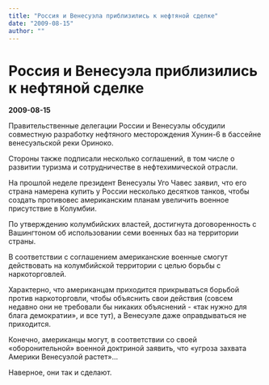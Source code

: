 ```yaml
---
title: "Россия и Венесуэла приблизились к нефтяной сделке"
date: "2009-08-15"
author: ""
---
```


# Россия и Венесуэла приблизились к нефтяной сделке

**2009-08-15** 

Правительственные делегации России и Венесуэлы обсудили совместную разработку нефтяного месторождения Хунин-6 в бассейне венесуэльской реки Ориноко.

Стороны также подписали несколько соглашений, в том числе о развитии туризма и сотрудничестве в нефтехимической отрасли.

На прошлой неделе президент Венесуэлы Уго Чавес заявил, что его страна намерена купить у России несколько десятков танков, чтобы создать противовес американским планам увеличить военное присутствие в Колумбии.

По утверждению колумбийских властей, достигнута договоренность с Вашингтоном об использовании семи военных баз на территории страны.

В соответствии с соглашением американские военные смогут действовать на колумбийской территории с целью борьбы с наркоторговлей.

Характерно, что американцам приходится прикрываться борьбой против наркоторговли, чтобы объяснить свои действия (совсем недавно они не требовали бы никаких объяснений - «так нужно для блага демократии», и все тут), а Венесуэле даже оправдываться не приходится.

Конечно, американцы могут, в соответствии со своей «оборонительной» военной доктриной заявить, что «угроза захвата Америки Венесуэлой растет»...

Наверное, они так и сделают.